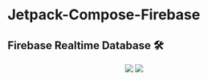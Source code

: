 # Jetpack-Compose-Firebase

## Firebase Realtime Database 🛠 

<p align="center">
<img src="https://ik.imagekit.io/b1tyxyuh2/Screenshot_2022-08-20_at_9.52.40_PM_cFHA9IAwN.png?ik-sdk-version=javascript-1.4.3&updatedAt=1661014005042"/>
<img src="https://ik.imagekit.io/b1tyxyuh2/Screenshot_2022-08-20_at_9.53.11_PM_3_qxoy6l7.png?ik-sdk-version=javascript-1.4.3&updatedAt=1661014005051"/>
</p>
